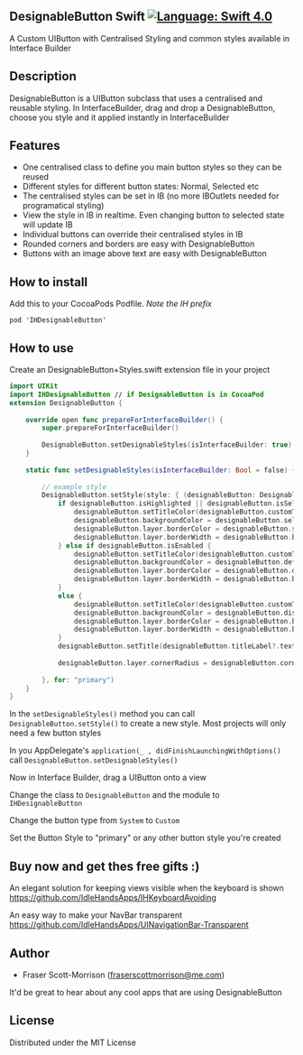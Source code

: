 DesignableButton Swift [![Language: Swift 4.0](https://img.shields.io/badge/Swift-4.0-orange.svg)](https://swift.org)
------------------------------

A Custom UIButton with Centralised Styling and common styles available in Interface Builder

## Description

DesignableButton is a UIButton subclass that uses a centralised and reusable styling. In InterfaceBuilder, drag and drop a DesignableButton, choose you style and it applied instantly in InterfaceBuilder

## Features

* One centralised class to define you main button styles so they can be reused
* Different styles for different button states: Normal, Selected etc
* The centralised styles can be set in IB (no more IBOutlets needed for programatical styling)
* View the style in IB in realtime. Even changing button to selected state will update IB
* Individual buttons can override their centralised styles in IB
* Rounded corners and borders are easy with DesignableButton
* Buttons with an image above text are easy with DesignableButton

## How to install

Add this to your CocoaPods Podfile. *Note the IH prefix*
```
pod 'IHDesignableButton'
```

## How to use

Create an DesignableButton+Styles.swift extension file in your project
```swift
import UIKit
import IHDesignableButton // if DesignableButton is in CocoaPod
extension DesignableButton {
    
    override open func prepareForInterfaceBuilder() {
        super.prepareForInterfaceBuilder()
        
        DesignableButton.setDesignableStyles(isInterfaceBuilder: true)
    }
    
    static func setDesignableStyles(isInterfaceBuilder: Bool = false) {
        
        // example style
        DesignableButton.setStyle(style: { (designableButton: DesignableButton) -> Void in
            if designableButton.isHighlighted || designableButton.isSelected {
                designableButton.setTitleColor(designableButton.customTextColor ?? UIColor.white, for: UIControlState())
                designableButton.backgroundColor = designableButton.selectedColor ?? UIColor.red
                designableButton.layer.borderColor = designableButton.selectedColor?.cgColor ?? UIColor.red.cgColor
                designableButton.layer.borderWidth = designableButton.borderWidth ?? 0
            } else if designableButton.isEnabled {
                designableButton.setTitleColor(designableButton.customTextColor ?? UIColor.white, for: UIControlState())
                designableButton.backgroundColor = designableButton.defaultColor ?? UIColor.blue
                designableButton.layer.borderColor = designableButton.defaultColor?.cgColor ?? UIColor.blue.cgColor
                designableButton.layer.borderWidth = designableButton.borderWidth ?? 0
            }
            else {
                designableButton.setTitleColor(designableButton.customTextColor ?? UIColor.lightGray, for: UIControlState())
                designableButton.backgroundColor = designableButton.disabledColor ?? UIColor.lightGray()
                designableButton.layer.borderColor = designableButton.borderColor?.cgColor ??  UIColor.gray.cgColor
                designableButton.layer.borderWidth = designableButton.borderWidth ?? 1
            }
            designableButton.setTitle(designableButton.titleLabel?.text, for: .normal)
            
            designableButton.layer.cornerRadius = designableButton.cornerRadius ?? 12
            
        }, for: "primary")
    }
}
```

In the ```setDesignableStyles()``` method you can call ```DesignableButton.setStyle()``` to create a new style. Most projects will only need a few button styles

In you AppDelegate's ```application(_ , didFinishLaunchingWithOptions()``` call ```DesignableButton.setDesignableStyles()```

Now in Interface Builder, drag a UIButton onto a view

Change the class to ```DesignableButton``` and the module to ```IHDesignableButton```

Change the button type from ```System``` to ```Custom```

Set the Button Style to "primary" or any other button style you're created


## Buy now and get thes free gifts :)

An elegant solution for keeping views visible when the keyboard is shown https://github.com/IdleHandsApps/IHKeyboardAvoiding

An easy way to make your NavBar transparent https://github.com/IdleHandsApps/UINavigationBar-Transparent

## Author

* Fraser Scott-Morrison (fraserscottmorrison@me.com)

It'd be great to hear about any cool apps that are using DesignableButton

## License 

Distributed under the MIT License
